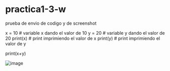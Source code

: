 # practica1-3-w
prueba de envio de codigo y de screenshot

x = 10 # variable x dando el valor de 10
y = 20 # variable y dando el valor de 20
print(x) # print imprimiendo el valor de x
print(y) # print imprimiendo el valor de y

print(x+y)

![image](https://github.com/user-attachments/assets/a1bc897c-f31f-4c6f-bd92-b9918e0561d1)

